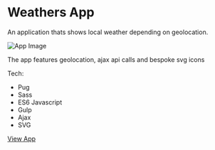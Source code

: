 # Weathers App
An application thats shows local weather depending on geolocation.

![App Image](https://charlietaylorcoder.com/assets/img/portfolio-weather.jpg)

The app features geolocation, ajax api calls and bespoke svg icons

Tech: 
- Pug
- Sass
- ES6 Javascript
- Gulp
- Ajax
- SVG

[View App](https://charlietaylorcoder.com/weather/)
